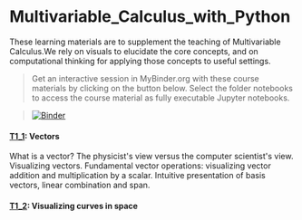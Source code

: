 # Multivariable_Calculus_with_Python
These learning materials are to supplement the teaching of Multivariable Calculus.We rely on visuals to elucidate the core concepts, and on computational thinking for applying those concepts 
to useful settings. 

> Get an interactive session in MyBinder.org with these course materials by clicking on the button below. Select the folder notebooks to access the course material as fully executable Jupyter notebooks.

> [![Binder](https://mybinder.org/badge_logo.svg)](https://mybinder.org/v2/gh/bkimo/Multivariable_Calculus_with_Python/master)

#### [T1_1](T1_1_Vectors.ipynb): Vectors
What is a vector? The physicist's view versus the computer scientist's view. Visualizing vectors. Fundamental vector operations: visualizing vector addition and multiplication by a scalar. 
Intuitive presentation of basis vectors, linear combination and span. 

#### [T1_2](T1_2_visualizing_space_curves.ipynb): Visualizing curves in space

